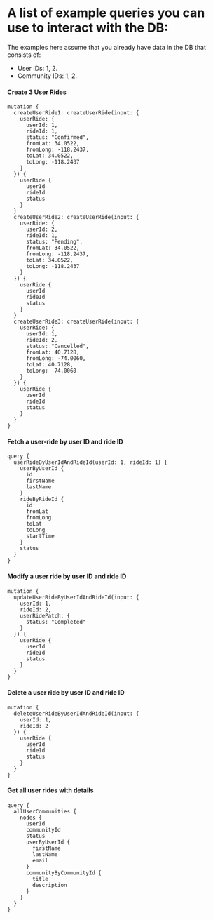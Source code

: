 # A list of example queries you can use to interact with the DB:
The examples here assume that you already have data in the DB that consists of:
* User IDs: 1, 2.
* Community IDs: 1, 2.

#### Create 3 User Rides
```gql
mutation {
  createUserRide1: createUserRide(input: {
    userRide: {
      userId: 1,
      rideId: 1,
      status: "Confirmed",
      fromLat: 34.0522,
      fromLong: -118.2437,
      toLat: 34.0522,
      toLong: -118.2437
    }
  }) {
    userRide {
      userId
      rideId
      status
    }
  }
  createUserRide2: createUserRide(input: {
    userRide: {
      userId: 2,
      rideId: 1,
      status: "Pending",
      fromLat: 34.0522,
      fromLong: -118.2437,
      toLat: 34.0522,
      toLong: -118.2437
    }
  }) {
    userRide {
      userId
      rideId
      status
    }
  }
  createUserRide3: createUserRide(input: {
    userRide: {
      userId: 1,
      rideId: 2,
      status: "Cancelled",
      fromLat: 40.7128,
      fromLong: -74.0060,
      toLat: 40.7128,
      toLong: -74.0060
    }
  }) {
    userRide {
      userId
      rideId
      status
    }
  }
}
```

#### Fetch a user-ride by user ID and ride ID
```gql
query {
  userRideByUserIdAndRideId(userId: 1, rideId: 1) {
    userByUserId {
      id
      firstName
      lastName
    }
    rideByRideId {
      id
      fromLat
      fromLong
      toLat
      toLong
      startTime
    }
    status
  }
}
```

#### Modify a user ride by user ID and ride ID
```gql
mutation {
  updateUserRideByUserIdAndRideId(input: {
    userId: 1,
    rideId: 2,
    userRidePatch: {
      status: "Completed"
    }
  }) {
    userRide {
      userId
      rideId
      status
    }
  }
}
```

#### Delete a user ride by user ID and ride ID
```gql
mutation {
  deleteUserRideByUserIdAndRideId(input: {
    userId: 1,
    rideId: 2
  }) {
    userRide {
      userId
      rideId
      status
    }
  }
}
```

#### Get all user rides with details
```gql
query {
  allUserCommunities {
    nodes {
      userId
      communityId
      status
      userByUserId {
        firstName
        lastName
        email
      }
      communityByCommunityId {
        title
        description
      }
    }
  }
}
```